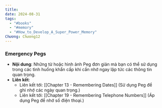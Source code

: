 ```yaml
---
title: 
date: 2024-08-31
tags:
  - "#books"
  - "#memory"
  - "#How_to_Develop_A_Super_Power_Memory"
Chương: Chương12
---
```

### Emergency Pegs

- **Nội dung**: Những từ hoặc hình ảnh Peg đơn giản mà bạn có thể sử dụng trong các tình huống khẩn cấp khi cần nhớ ngay lập tức các thông tin quan trọng.
- **Liên kết**:
    - Liên kết tới: [[Chapter 13 - Remembering Dates]] (Sử dụng Peg để ghi nhớ các ngày quan trọng.)
    - Liên kết tới: [[Chapter 19 - Remembering Telephone Numbers]] (Áp dụng Peg để nhớ số điện thoại.)